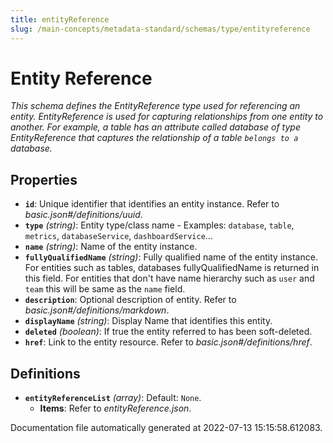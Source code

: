 ```yaml
---
title: entityReference
slug: /main-concepts/metadata-standard/schemas/type/entityreference
---
```


# Entity Reference

*This schema defines the EntityReference type used for referencing an entity. EntityReference is used for capturing relationships from one entity to another. For example, a table has an attribute called database of type EntityReference that captures the relationship of a table `belongs to a` database.*

## Properties

- **`id`**: Unique identifier that identifies an entity instance. Refer to *basic.json#/definitions/uuid*.
- **`type`** *(string)*: Entity type/class name - Examples: `database`, `table`, `metrics`, `databaseService`, `dashboardService`...
- **`name`** *(string)*: Name of the entity instance.
- **`fullyQualifiedName`** *(string)*: Fully qualified name of the entity instance. For entities such as tables, databases fullyQualifiedName is returned in this field. For entities that don't have name hierarchy such as `user` and `team` this will be same as the `name` field.
- **`description`**: Optional description of entity. Refer to *basic.json#/definitions/markdown*.
- **`displayName`** *(string)*: Display Name that identifies this entity.
- **`deleted`** *(boolean)*: If true the entity referred to has been soft-deleted.
- **`href`**: Link to the entity resource. Refer to *basic.json#/definitions/href*.
## Definitions

- **`entityReferenceList`** *(array)*: Default: `None`.
  - **Items**: Refer to *entityReference.json*.


Documentation file automatically generated at 2022-07-13 15:15:58.612083.

